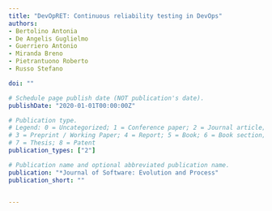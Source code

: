 ```yaml
---
title: "DevOpRET: Continuous reliability testing in DevOps"
authors:
- Bertolino Antonia
- De Angelis Guglielmo 
- Guerriero Antonio 
- Miranda Breno 
- Pietrantuono Roberto 
- Russo Stefano

doi: ""

# Schedule page publish date (NOT publication's date).
publishDate: "2020-01-01T00:00:00Z"

# Publication type.
# Legend: 0 = Uncategorized; 1 = Conference paper; 2 = Journal article;
# 3 = Preprint / Working Paper; 4 = Report; 5 = Book; 6 = Book section;
# 7 = Thesis; 8 = Patent
publication_types: ["2"]

# Publication name and optional abbreviated publication name.
publication: "*Journal of Software: Evolution and Process"
publication_short: ""


---
```

